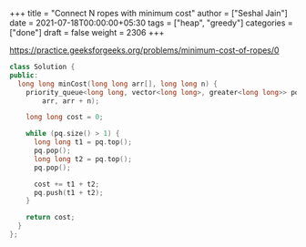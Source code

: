 +++
title = "Connect N ropes with minimum cost"
author = ["Seshal Jain"]
date = 2021-07-18T00:00:00+05:30
tags = ["heap", "greedy"]
categories = ["done"]
draft = false
weight = 2306
+++

<https://practice.geeksforgeeks.org/problems/minimum-cost-of-ropes/0>

```cpp
class Solution {
public:
  long long minCost(long long arr[], long long n) {
    priority_queue<long long, vector<long long>, greater<long long>> pq(
        arr, arr + n);

    long long cost = 0;

    while (pq.size() > 1) {
      long long t1 = pq.top();
      pq.pop();
      long long t2 = pq.top();
      pq.pop();

      cost += t1 + t2;
      pq.push(t1 + t2);
    }

    return cost;
  }
};
```
